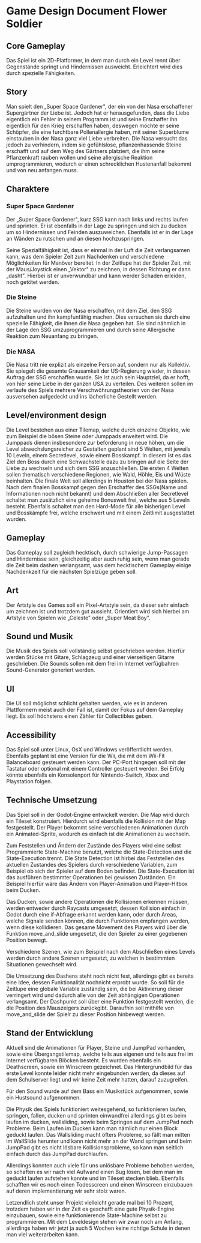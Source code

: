 # Game Design Document Flower Soldier
## Core Gameplay 
Das Spiel ist ein 2D-Platformer, in dem man durch ein Level rennt über Gegenstände springt und Hindernissen ausweicht. Erleichtert wird dies durch spezielle Fähigkeiten.

## Story
Man spielt den „Super Space Gardener", der ein von der Nasa erschaffener Supergärtner der Liebe ist. Jedoch hat er herausgefunden, dass die Liebe eigentlich ein Fehler in seinem Programm ist und seine Erschaffer ihn eigentlich für den
Krieg erschaffen haben, deswegen möchte er seine Schöpfer, die eine furchtbare Pollenallergie haben, mit seiner Superblume einstauben in der Nasa ganz viel Liebe verbreiten. Die Nasa versucht das jedoch zu verhindern, indem sie
gefühlslose, pflanzenhassende Steine erschafft und auf dem Weg des Gärtners platziert, die ihm seine Pflanzenkraft rauben wollen und seine allergische Reaktion umprogrammieren, wodurch er einen schrecklichen Hustenanfall bekommt und
von neu anfangen muss.

## Charaktere
### Super Space Gardener
Der „Super Space Gardener", kurz SSG kann nach links und rechts laufen und sprinten. Er ist ebenfalls in der Lage zu springen und sich zu ducken um so Hindernissen und Feinden auszuweichen. Ebenfalls ist er in der Lage an Wänden zu
rutschen und an diesen hochzuspringen.

Seine Spezialfähigkeit ist, dass er einmal in der Luft die Zeit
verlangsamen kann, was dem Spieler Zeit zum Nachdenken und verschiedene
Möglichkeiten für Manöver bereitet. In der Zeitlupe hat der Spieler
Zeit, mit der Maus/Joystick einen „Vektor" zu zeichnen, in dessen
Richtung er dann „dasht". Hierbei ist er unverwundbar und kann werder Schaden erleiden, noch getötet werden.

### Die Steine
Die Steine wurden von der Nasa erschaffen, mit dem Ziel, den SSG aufzuhalten und ihn kampfunfähig machen. Dies versuchen sie durch eine spezielle Fähigkeit, die ihnen die Nasa gegeben hat. Sie sind nähmlich in der Lage den SSG 
umzuprogrammieren und durch seine Allergische Reaktion zum Neuanfang zu bringen.

### Die NASA
Die Nasa tritt nie explizit als einzelne Person auf, sondern nur als Kollektiv. Sie spiegelt die gesamte Grausamkeit der US-Regierung wieder, in dessen Auftrag der SSG erschaffen wurde. Sie ist auch sein Hauptziel,
da er hofft, von hier seine Liebe in der ganzen USA zu verteilen. Des weiteren sollen im verlaufe des Spiels mehrere Verschwöhrungstheorien von der Nasa ausversehen aufgedeckt und ins lächerliche Gestellt werden.

## Level/environment design
Die Level bestehen aus einer Tilemap, welche durch einzelne Objekte, wie zum Beispiel die bösen Steine oder Jumppads erweitert wird. Die Jumppads dienen insbesondere zur beförderung in neue höhen, um die Level
abwechslungsreicher zu Gestalten geplant sind 5 Welten, mit jeweils 10 Leveln, einem Secretlevel, sowie einem Bosskampf. In diesem ist es das Ziel den Boss durch eine Schwachstelle dazu zu bringen auf die Seite der Liebe zu wechseln
und sich dem SSG anzuschließen. Die ersten 4 Welten sollen thematisch verschiedene Regionen, wie Wald, Höhle, Eis und Wüste beinhalten. Die finale Welt soll allerdings in Houston bei der Nasa spielen. Nach dem finalen Bosskampf gegen
den Erschaffer des SSGs(Name und Informationen noch nicht bekannt) und dem Abschließen aller Secretlevel schaltet man zusätzlich eine geheime Bonuswelt frei, welche aus 5 Leveln besteht. Ebenfalls schaltet man den Hard-Mode für alle
bisherigen Level und Bosskämpfe frei, welche erschwert und mit einem Zeitlimit ausgestattet wurden.

## Gameplay
Das Gameplay soll zugleich hecktisch, durch schwierige Jump-Passagen und Hindernisse sein, gleichzeitig aber auch ruhig sein, wenn man gerade die Zeit beim dashen verlangsamt, was dem hecktischem Gameplay einige Nachdenkzeit für die
nächsten Spielzüge geben soll.

## Art
Der Artstyle des Games soll ein Pixel-Artstyle sein, da dieser sehr einfach um zeichnen ist und trotzdem gut aussieht. Orientiert wird sich hierbei am Artstyle von Spielen wie „Celeste" oder „Super Meat Boy".

## Sound und Musik

Die Musik des Spiels soll vollständig selbst geschrieben werden. Hierfür werden Stücke mit Gitare, Schlagzeug und einer vierseitigen Gitarre geschrieben. Die Sounds sollen mit dem frei im Internet verfügbahren Sound-Generator generiert
werden.

## UI
Die UI soll möglichst schlicht gehalten werden, wie es in anderen Plattformern meist auch der Fall ist, damit der Fokus auf dem Gameplay liegt. Es soll höchstens einen Zähler für Collectibles geben.

## Accessibility

Das Spiel soll unter Linux, OsX und Windows veröffentlicht werden. Ebenfalls geplant ist eine Version für die Wii, die mit dem Wii-Fit Balanceboard gesteuert werden kann. Der PC-Port hingegen soll mit der Tastatur oder optional mit
einem Controller gesteuert werden. Bei Erfolg könnte ebenfalls ein Konsolenport für Nintendo-Switch, Xbox und Playstation folgen.

## Technische Umsetzung
Das Spiel soll in der Godot-Engine entwickelt werden. Die Map wird durch ein Tileset konstruiert. Hierdurch wird ebenfalls die Kollision mit der Map festgestellt. Der Player bekommt seine verschiedenen Animationen durch ein
Animated-Sprite, wodurch es einfach ist die Animationen zu wechseln.

Zum Feststellen und Ändern der Zustände des Players wird eine selbst Programmierte State-Machine benutzt, welche die State-Detection und die State-Execution trennt.
Die State Detection ist hirbei das Feststellen des aktuellen Zustandes des Spielers durch verschiedene Variablen, zum Beispiel ob sich der Spieler auf dem Boden befindet. Die State-Execution ist das ausführen bestimmter Operationen
bei gewissen Zuständen. Ein Beispiel hierfür wäre das Ändern von Player-Animation und Player-Hitbox beim Ducken.

Das Ducken, sowie andere Operationen die Kollisionen erkennen müssen, werden entweder durch Raycasts umgesetzt, dessen
Kollision einfach in Godot durch eine if-Abfrage erkannt werden kann, oder durch Areas, welche Signale senden können, die durch Funktionen empfangen werden, wenn diese kollidieren. Das gesame Movement des Players wird über die Funktion
move_and_slide umgesetzt, die den Spieler zu einer gegebenen Position bewegt.

Verschiedene Szenen, wie zum Beispiel nach dem Abschließen eines Levels werden durch andere Szenen umgesetzt, zu welchen in bestimmten Situationen gewechselt
wird.

Die Umsetzung des Dashens steht noch nicht fest, allerdings gibt es bereits eine Idee, dessen Funktionalität nochnicht erprobt wurde. So soll für die Zeitlupe eine globale Variable zuständig sein, die bei Aktivierung dieser verringert 
wird und dadurch alle von der Zeit abhängigen Operationen verlangsamt. Der Dashpunkt soll über eine Funktion festgestellt werden, die die Position des Mauszeigers zurückgibt. Daraufhin soll mithilfe von move_and_slide der Spielr zu
dieser Position hinbewegt werden.

## Stand der Entwicklung
Aktuell sind die Animationen für Player, Steine und JumpPad vorhanden, sowie eine Übergangstilemap, welche teils aus eigenen und teils aus frei im Internet verfügbaren Blöcken besteht. Es wurden ebenfalls ein Deathscreen, sowie ein
Winscreen gezeichnet. Das Hintergrundbild für das erste Level konnte leider nicht mehr eingebunden werden, da dieses auf dem Schulserver liegt und wir keine Zeit mehr hatten, darauf zuzugreifen.

Für den Sound wurde auf dem Bass ein Musikstück aufgenommen, sowie ein Hustsound aufgenommen.

Die Physik des Spiels funktioniert weitesgehend, so funktionieren laufen, springen, fallen, ducken und sprinten einwandfrei allerdings gibt es beim laufen im ducken, wallsliding, sowie beim Springen auf dem JumpPad noch Probleme. Beim
Laufen im Ducken kann man nämlich nur einen Block geduckt laufen. Das Wallsliding macht öfters Probleme, so fällt man mitten im WallSlide herunter und kann nicht mehr an der Wand springen und beim JumpPad gibt es nicht lösbare 
Kollisionsprobleme, so kann man seitlich einfach durch das JumpPad durchlaufen.

Allerdings konnten auch viele für uns unlösbare Probleme behoben werden, so schaften es wir nach viel Aufwand einen Bug lösen, bei dem man im geduckt laufen aufstehen konnte und im Tileset stecken blieb. Ebenfalls schafften wir es noch
einen Todesscreen und einen Winscreen einzubauen auf deren implementierung wir sehr stolz waren.

Letzendlich steht unser Projekt vielleicht gerade mal bei 10 Prozent, trotzdem haben wir in der Zeit es geschafft eine gute Physik-Engine einzubauen, sowie eine funktionierende State-Machine selbst zu programmieren. Mit dem
Leveldesign stehen wir zwar noch am Anfang, allerdings haben wir jetzt ja auch 5 Wochen keine richtige Schule in denen man viel weiterarbeiten kann.
